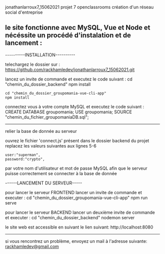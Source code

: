 jonathanlarroux7_15062021
projet 7 openclassrooms
création d'un réseau social d'entreprise


le site fonctionne avec MySQL, Vue et Node et nécéssite un procédé d'instalation et de lancement : 
--------------------------------
----------INSTALLATION----------

telechargez le dossier sur :
	https://github.com/rackhamledev/jonathanlarroux7_15062021.git

lancez un invite de commande et executez le code suivant :
	cd "chemin_du_dossier_backend"
	npm install

	cd "chemin_du_dossier_groupomania-vue-cli-app"
	npm install

connectez vous à votre compte MySQL et executez le code suivant :
	CREATE DATABASE groupomania;
	USE groupomania;
	SOURCE "chemin_du_fichier_groupomaniaDB.sql";

-------------------------------
relier la base de donnée au serveur

ouvrez le fichier 'connect.js' présent dans le dossier backend du projet
replacez les valeurs suivantes aux lignes 5-6

	user:"superman",
    password:"crypto",

par votre nom d'utilisateur et mot de passe MySQL
afin que le serveur puisse correctement se connecter à la base de donnée

------LANCEMENT DU SERVEUR-----

pour lancer le serveur FRONTEND
lancer un invite de commande et executer :
	cd "chemin_du_dossier_groupomania-vue-cli-app"
	npm run serve

pour lancer le serveur BACKEND
lancer un deuxième invite de commande et executer :
	cd "chemin_du_dossier_backend"
	nodemon server

le site web est accessible en suivant le lien suivant:
	http://localhost:8080

-------------------------------
si vous rencontrez un problème, envoyez un mail à l'adresse suivante:
rackhamledev@gmail.com